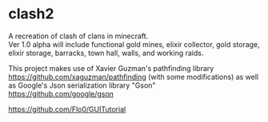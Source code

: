 # clash2
A recreation of clash of clans in minecraft.   
Ver 1.0 alpha will include functional gold mines, elixir collector, gold storage, elixir storage, barracks, town hall, walls, and working raids.   
   
This project makes use of Xavier Guzman's pathfinding library https://github.com/xaguzman/pathfinding (with some modifications)
as well as Google's Json serialization library "Gson" https://github.com/google/gson

https://github.com/Flo0/GUITutorial
